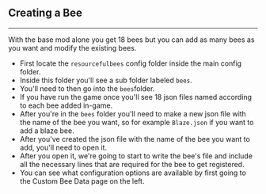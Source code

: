 ## **Creating a Bee**
***

With the base mod alone you get 18 bees but you can add as many bees as you want and modify the existing bees.

* First locate the `resourcefulbees` config folder inside the main config folder.
* Inside this folder you'll see a sub folder labeled `bees`.
* You'll need to then go into the `bees`folder. 
* If you have run the game once you'll see 18 json files named according to each bee added in-game. 
* After you're in the `bees` folder you'll need to make a new json file with the name of the bee you want, so for example `Blaze.json` if you want to add a blaze bee. 
* After you've created the json file with the name of the bee you want to add, you'll need to open it. 
* After you open it, we're going to start to write the bee's file and include all the necessary lines that are required for the bee to get registered.
* You can see what configuration options are available by first going to the Custom Bee Data page on the left.
<!--stackedit_data:
eyJoaXN0b3J5IjpbMjA3ODI4NDE5M119
-->